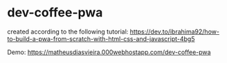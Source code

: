 # dev-coffee-pwa
created according to the following tutorial: https://dev.to/ibrahima92/how-to-build-a-pwa-from-scratch-with-html-css-and-javascript-4bg5

Demo: https://matheusdiasvieira.000webhostapp.com/dev-coffee-pwa
